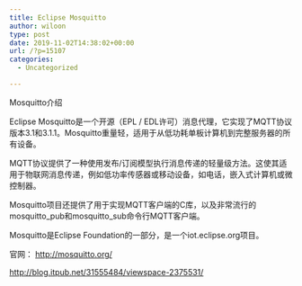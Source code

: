 ```yaml
---
title: Eclipse Mosquitto
author: wiloon
type: post
date: 2019-11-02T14:38:02+00:00
url: /?p=15107
categories:
  - Uncategorized

---
```

Mosquitto介绍
  
Eclipse Mosquitto是一个开源（EPL / EDL许可）消息代理，它实现了MQTT协议版本3.1和3.1.1。Mosquitto重量轻，适用于从低功耗单板计算机到完整服务器的所有设备。

MQTT协议提供了一种使用发布/订阅模型执行消息传递的轻量级方法。这使其适用于物联网消息传递，例如低功率传感器或移动设备，如电话，嵌入式计算机或微控制器。

Mosquitto项目还提供了用于实现MQTT客户端的C库，以及非常流行的mosquitto\_pub和mosquitto\_sub命令行MQTT客户端。

Mosquitto是Eclipse Foundation的一部分，是一个iot.eclipse.org项目。

官网： http://mosquitto.org/
  
http://blog.itpub.net/31555484/viewspace-2375531/